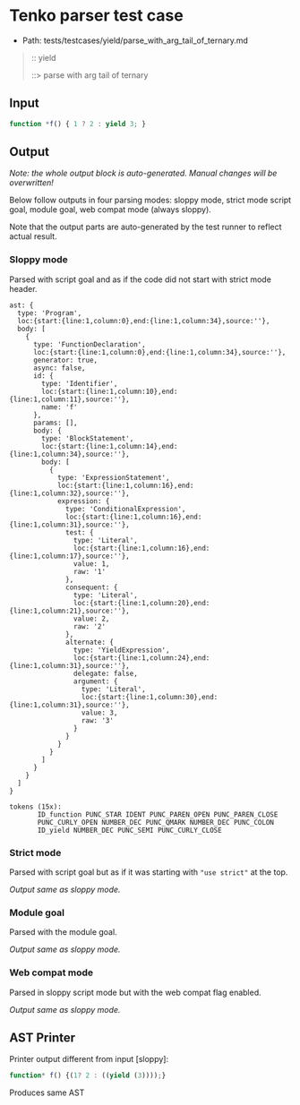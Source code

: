 # Tenko parser test case

- Path: tests/testcases/yield/parse_with_arg_tail_of_ternary.md

> :: yield
>
> ::> parse with arg tail of ternary

## Input

`````js
function *f() { 1 ? 2 : yield 3; }
`````

## Output

_Note: the whole output block is auto-generated. Manual changes will be overwritten!_

Below follow outputs in four parsing modes: sloppy mode, strict mode script goal, module goal, web compat mode (always sloppy).

Note that the output parts are auto-generated by the test runner to reflect actual result.

### Sloppy mode

Parsed with script goal and as if the code did not start with strict mode header.

`````
ast: {
  type: 'Program',
  loc:{start:{line:1,column:0},end:{line:1,column:34},source:''},
  body: [
    {
      type: 'FunctionDeclaration',
      loc:{start:{line:1,column:0},end:{line:1,column:34},source:''},
      generator: true,
      async: false,
      id: {
        type: 'Identifier',
        loc:{start:{line:1,column:10},end:{line:1,column:11},source:''},
        name: 'f'
      },
      params: [],
      body: {
        type: 'BlockStatement',
        loc:{start:{line:1,column:14},end:{line:1,column:34},source:''},
        body: [
          {
            type: 'ExpressionStatement',
            loc:{start:{line:1,column:16},end:{line:1,column:32},source:''},
            expression: {
              type: 'ConditionalExpression',
              loc:{start:{line:1,column:16},end:{line:1,column:31},source:''},
              test: {
                type: 'Literal',
                loc:{start:{line:1,column:16},end:{line:1,column:17},source:''},
                value: 1,
                raw: '1'
              },
              consequent: {
                type: 'Literal',
                loc:{start:{line:1,column:20},end:{line:1,column:21},source:''},
                value: 2,
                raw: '2'
              },
              alternate: {
                type: 'YieldExpression',
                loc:{start:{line:1,column:24},end:{line:1,column:31},source:''},
                delegate: false,
                argument: {
                  type: 'Literal',
                  loc:{start:{line:1,column:30},end:{line:1,column:31},source:''},
                  value: 3,
                  raw: '3'
                }
              }
            }
          }
        ]
      }
    }
  ]
}

tokens (15x):
       ID_function PUNC_STAR IDENT PUNC_PAREN_OPEN PUNC_PAREN_CLOSE
       PUNC_CURLY_OPEN NUMBER_DEC PUNC_QMARK NUMBER_DEC PUNC_COLON
       ID_yield NUMBER_DEC PUNC_SEMI PUNC_CURLY_CLOSE
`````

### Strict mode

Parsed with script goal but as if it was starting with `"use strict"` at the top.

_Output same as sloppy mode._

### Module goal

Parsed with the module goal.

_Output same as sloppy mode._

### Web compat mode

Parsed in sloppy script mode but with the web compat flag enabled.

_Output same as sloppy mode._

## AST Printer

Printer output different from input [sloppy]:

````js
function* f() {(1? 2 : ((yield (3))));}
````

Produces same AST
